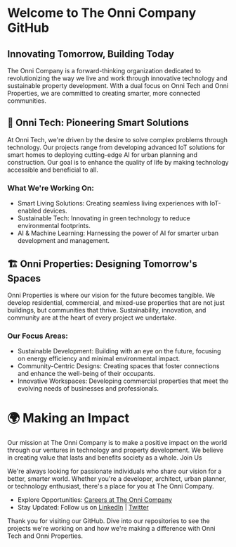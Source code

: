 # Welcome to The Onni Company GitHub
## Innovating Tomorrow, Building Today

The Onni Company is a forward-thinking organization dedicated to revolutionizing the way we live and work through innovative technology and sustainable property development. With a dual focus on Onni Tech and Onni Properties, we are committed to creating smarter, more connected communities.

## 🚀 Onni Tech: Pioneering Smart Solutions

At Onni Tech, we're driven by the desire to solve complex problems through technology. Our projects range from developing advanced IoT solutions for smart homes to deploying cutting-edge AI for urban planning and construction. Our goal is to enhance the quality of life by making technology accessible and beneficial to all.
### What We're Working On:

* Smart Living Solutions: Creating seamless living experiences with IoT-enabled devices.
* Sustainable Tech: Innovating in green technology to reduce environmental footprints.
* AI & Machine Learning: Harnessing the power of AI for smarter urban development and management.

## 🏗 Onni Properties: Designing Tomorrow's Spaces

Onni Properties is where our vision for the future becomes tangible. We develop residential, commercial, and mixed-use properties that are not just buildings, but communities that thrive. Sustainability, innovation, and community are at the heart of every project we undertake.

### Our Focus Areas:

* Sustainable Development: Building with an eye on the future, focusing on energy efficiency and minimal environmental impact.
* Community-Centric Designs: Creating spaces that foster connections and enhance the well-being of their occupants.
* Innovative Workspaces: Developing commercial properties that meet the evolving needs of businesses and professionals.

# 🌍 Making an Impact

Our mission at The Onni Company is to make a positive impact on the world through our ventures in technology and property development. We believe in creating value that lasts and benefits society as a whole.
Join Us

We're always looking for passionate individuals who share our vision for a better, smarter world. Whether you're a developer, architect, urban planner, or technology enthusiast, there's a place for you at The Onni Company.

* Explore Opportunities: [Careers at The Onni Company](https://www.onnicorporation.com/jobs)
* Stay Updated: Follow us on [LinkedIn](https://www.linkedin.com/company/theonnicompany) | [Twitter](https://www.onnicorporation.com/jobs)

Thank you for visiting our GitHub. Dive into our repositories to see the projects we're working on and how we're making a difference with Onni Tech and Onni Properties.
